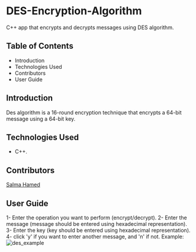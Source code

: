 # DES-Encryption-Algorithm
C++ app that encrypts and decrypts messages using DES algorithm.

## Table of Contents
- Introduction
- Technologies Used
- Contributors
- User Guide

## Introduction
Des algorithm is a 16-round encryption technique that encrypts a 64-bit message using a 64-bit key.


## Technologies Used
- C++.

## Contributors
[Salma Hamed](https://github.com/Salma-Hamed)


## User Guide
1- Enter the operation you want to perform (encrypt/decrypt).
2- Enter the message (message should be entered using hexadecimal representation).
3- Enter the key (key should be entered using hexadecimal representation).
4- click 'y' if you want to enter another message, and 'n' if not.
Example:
![des_example](https://user-images.githubusercontent.com/71777717/142056139-b4f0bec7-60ab-4e7f-afb0-8cdb9b8b0bc7.PNG)
